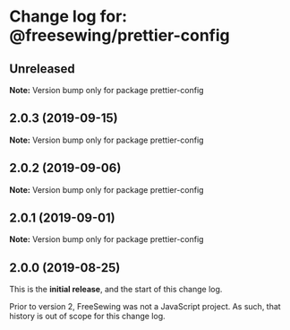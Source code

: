 # Change log for: @freesewing/prettier-config


## Unreleased

**Note:** Version bump only for package prettier-config


## 2.0.3 (2019-09-15)

**Note:** Version bump only for package prettier-config


## 2.0.2 (2019-09-06)

**Note:** Version bump only for package prettier-config


## 2.0.1 (2019-09-01)

**Note:** Version bump only for package prettier-config




## 2.0.0 (2019-08-25)

This is the **initial release**, and the start of this change log.

Prior to version 2, FreeSewing was not a JavaScript project.
As such, that history is out of scope for this change log.
